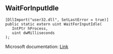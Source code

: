 ## WaitForInputIdle

```
[DllImport("user32.dll", SetLastError = true)]
public static extern uint WaitForInputIdle(
   IntPtr hProcess,
   uint dwMilliseconds
);
```

Microsoft documentation: [Link](https://docs.microsoft.com/en-us/windows/win32/api/winuser/nf-winuser-waitforinputidle)
